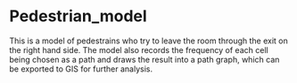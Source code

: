 # Pedestrian_model
This is a model of pedestrains who try to leave the room through the exit on the right hand side. The model also records the frequency of each cell being chosen as a path and draws the result into a path graph, which can be exported to GIS for further analysis.
